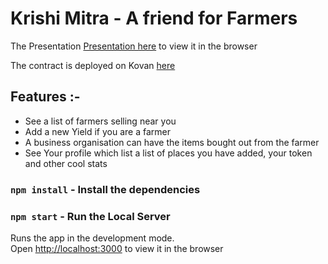 # Krishi Mitra - A friend for Farmers

The Presentation [Presentation here](https://docs.google.com/presentation/d/1GtONPZTy0L1NYfL7U8kYwZS5l0zROLOv88ZkmRS3wpo/edit?usp=sharing) to view it in the browser

The contract is deployed on Kovan [here](https://raw.githubusercontent.com/Man-Jain/EthNia/master/deployed_contracts.txt)

## Features :- 
- See a list of farmers selling near you
- Add a new Yield if you are a farmer
- A business organisation can have the items bought out from the farmer
- See Your profile which list a list of places you have added, your token and other cool stats

### `npm install` - Install the dependencies
### `npm start` - Run the Local Server

Runs the app in the development mode.<br>
Open [http://localhost:3000](http://localhost:3000) to view it in the browser
